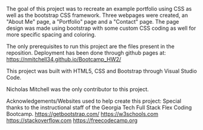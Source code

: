 The goal of this project was to recreate an example portfolio using CSS as well as the bootstrap CSS framework. Three webpages were created, an "About Me" page, a "Portfolio" page and a "Contact" page. The page design was made using bootstrap with some custom CSS coding as well for more specific spacing and coloring. 

The only prerequisites to run this project are the files present in the reposition. Deployment has been done through github pages at:
 https://nmitchell34.github.io/Bootcamp_HW2/

This project was built with HTML5, CSS and Bootstrap through Visual Studio Code.

Nicholas Mitchell was the only contributor to this project.

Acknowledgements/Websites used to help create this project:
    Special thanks to the instructional staff of the Georgia Tech Full Stack Flex Coding Bootcamp. 
        https://getbootstrap.com/
        https://w3schools.com
        https://stackoverflow.com
        https://freecodecamp.org